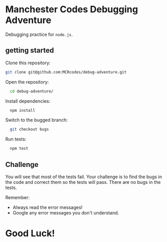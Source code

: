 # Manchester Codes Debugging Adventure

Debugging practice for `node.js`.

## getting started

Clone this repository:
```bash
git clone git@github.com:MCRcodes/debug-adventure.git
```

Open the repository:

```bash
  cd debug-adventure/
```

Install dependencies:

```bash
  npm install
```

Switch to the bugged branch:

```bash
  git checkout bugs
```

Run tests:

```bash
  npm test
```

## Challenge

You will see that most of the tests fail. Your challenge is to find the bugs in the code and correct them so the tests will pass. There are no bugs in the tests.

Remember: 
  - Always read the error messages!
  - Google any error messages you don't understand.

# Good Luck!
